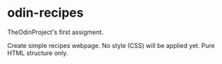 # odin-recipes
TheOdinProject's first assigment.

Create simple recipes webpage.
No style (CSS) will be applied yet.
Pure HTML structure only.
